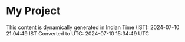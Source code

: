 # My Project

This content is dynamically generated in Indian Time (IST): 2024-07-10 21:04:49 IST
Converted to UTC: 2024-07-10 15:34:49 UTC
